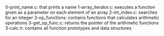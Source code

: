 0-print_name.c: that prints a name
1-array_iterator.c: executes a function given as a parameter on each element of an array
2-int_index.c: searches for an integer
3-op_functions: contains functions that calculates arithmetic operations
3-get_op_func.c: returns the pointer of the arithmetic functions
3-calc.h: contains all function prototypes and data structures
